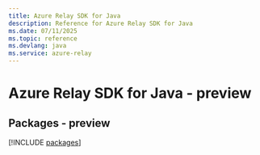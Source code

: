 ```yaml
---
title: Azure Relay SDK for Java
description: Reference for Azure Relay SDK for Java
ms.date: 07/11/2025
ms.topic: reference
ms.devlang: java
ms.service: azure-relay
---
```

# Azure Relay SDK for Java - preview
## Packages - preview
[!INCLUDE [packages](relay-index.md)]